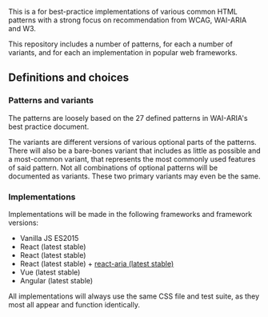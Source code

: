 This is a for best-practice implementations of various common HTML patterns with a strong focus on recommendation from WCAG, WAI-ARIA and W3.

This repository includes a number of patterns, for each a number of variants, and for each an implementation in popular web frameworks.

## Definitions and choices

### Patterns and variants

The patterns are loosely based on the 27 defined patterns in WAI-ARIA's best practice document.

The variants are different versions of various optional parts of the patterns. There will also be a bare-bones variant that includes as little as possible and a most-common variant, that represents the most commonly used features of said pattern. Not all combinations of optional patterns will be documented as variants. These two primary variants may even be the same.

### Implementations

Implementations will be made in the following frameworks and framework versions:

* Vanilla JS ES2015
* React (latest stable)
* React (latest stable)
* React (latest stable) + [react-aria (latest stable)](https://react-spectrum.adobe.com/react-aria/getting-started.html)
* Vue (latest stable)
* Angular (latest stable)

All implementations will always use the same CSS file and test suite, as they most all appear and function identically.
